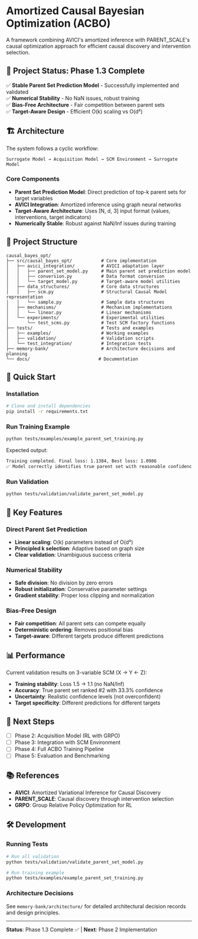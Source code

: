 # Amortized Causal Bayesian Optimization (ACBO)

A framework combining AVICI's amortized inference with PARENT_SCALE's causal optimization approach for efficient causal discovery and intervention selection.

## 🎯 Project Status: Phase 1.3 Complete

✅ **Stable Parent Set Prediction Model** - Successfully implemented and validated  
✅ **Numerical Stability** - No NaN issues, robust training  
✅ **Bias-Free Architecture** - Fair competition between parent sets  
✅ **Target-Aware Design** - Efficient O(k) scaling vs O(d²)  

## 🏗️ Architecture

The system follows a cyclic workflow:
```
Surrogate Model → Acquisition Model → SCM Environment → Surrogate Model
```

### Core Components

- **Parent Set Prediction Model**: Direct prediction of top-k parent sets for target variables
- **AVICI Integration**: Amortized inference using graph neural networks  
- **Target-Aware Architecture**: Uses [N, d, 3] input format (values, interventions, target indicators)
- **Numerically Stable**: Robust against NaN/Inf issues during training

## 📁 Project Structure

```
causal_bayes_opt/
├── src/causal_bayes_opt/           # Core implementation
│   ├── avici_integration/          # AVICI adaptation layer
│   │   ├── parent_set_model.py     # Main parent set prediction model
│   │   ├── conversion.py           # Data format conversion
│   │   └── target_model.py         # Target-aware model utilities
│   ├── data_structures/            # Core data structures
│   │   ├── scm.py                  # Structural Causal Model representation
│   │   └── sample.py               # Sample data structures
│   ├── mechanisms/                 # Mechanism implementations
│   │   └── linear.py               # Linear mechanisms
│   └── experiments/                # Experimental utilities
│       └── test_scms.py            # Test SCM factory functions
├── tests/                          # Tests and examples
│   ├── examples/                   # Working examples
│   ├── validation/                 # Validation scripts
│   └── test_integration/           # Integration tests
├── memory-bank/                    # Architecture decisions and planning
└── docs/                          # Documentation
```

## 🚀 Quick Start

### Installation

```bash
# Clone and install dependencies
pip install -r requirements.txt
```

### Run Training Example

```bash
python tests/examples/example_parent_set_training.py
```

Expected output:
```bash
Training completed. Final loss: 1.1384, Best loss: 1.0986
✅ Model correctly identifies true parent set with reasonable confidence
```

### Run Validation

```bash
python tests/validation/validate_parent_set_model.py
```

## 🔬 Key Features

### Direct Parent Set Prediction
- **Linear scaling**: O(k) parameters instead of O(d²) 
- **Principled k selection**: Adaptive based on graph size
- **Clear validation**: Unambiguous success criteria

### Numerical Stability
- **Safe division**: No division by zero errors
- **Robust initialization**: Conservative parameter settings
- **Gradient stability**: Proper loss clipping and normalization

### Bias-Free Design
- **Fair competition**: All parent sets can compete equally
- **Deterministic ordering**: Removes positional bias
- **Target-aware**: Different targets produce different predictions

## 📊 Performance

Current validation results on 3-variable SCM (X → Y ← Z):
- **Training stability**: Loss 1.5 → 1.1 (no NaN/Inf)
- **Accuracy**: True parent set ranked #2 with 33.3% confidence
- **Uncertainty**: Realistic confidence levels (not overconfident)
- **Target specificity**: Different predictions for different targets

## 🔄 Next Steps

- [ ] Phase 2: Acquisition Model (RL with GRPO)  
- [ ] Phase 3: Integration with SCM Environment
- [ ] Phase 4: Full ACBO Training Pipeline
- [ ] Phase 5: Evaluation and Benchmarking

## 📚 References

- **AVICI**: Amortized Variational Inference for Causal Discovery
- **PARENT_SCALE**: Causal discovery through intervention selection
- **GRPO**: Group Relative Policy Optimization for RL

## 🛠️ Development

### Running Tests
```bash
# Run all validation
python tests/validation/validate_parent_set_model.py

# Run training example
python tests/examples/example_parent_set_training.py
```

### Architecture Decisions
See `memory-bank/architecture/` for detailed architectural decision records and design principles.

---

**Status**: Phase 1.3 Complete ✅ | **Next**: Phase 2 Implementation
